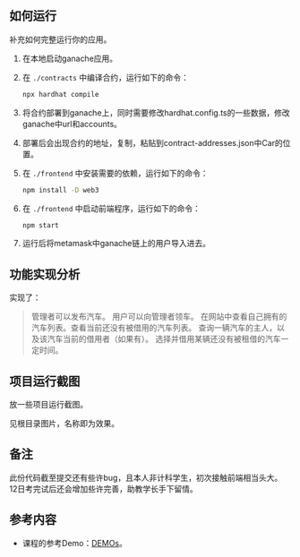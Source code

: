 ## 如何运行

补充如何完整运行你的应用。

1. 在本地启动ganache应用。

2. 在 `./contracts` 中编译合约，运行如下的命令：
    ```bash
    npx hardhat compile
    ```
3. 将合约部署到ganache上，同时需要修改hardhat.config.ts的一些数据，修改ganache中url和accounts。

4. 部署后会出现合约的地址，复制，粘贴到contract-addresses.json中Car的位置。

5. 在 `./frontend` 中安装需要的依赖，运行如下的命令：
    ```bash
    npm install -D web3
    ```
6. 在 `./frontend` 中启动前端程序，运行如下的命令：
    ```bash
    npm start
    ```
7. 运行后将metamask中ganache链上的用户导入进去。

## 功能实现分析

实现了：
> 管理者可以发布汽车。
> 用户可以向管理者领车。
> 在网站中查看自己拥有的汽车列表。查看当前还没有被借用的汽车列表。
> 查询一辆汽车的主人，以及该汽车当前的借用者（如果有）。
> 选择并借用某辆还没有被租借的汽车一定时间。

## 项目运行截图

放一些项目运行截图。

见根目录图片，名称即为效果。

## 备注

此份代码截至提交还有些许bug，且本人非计科学生，初次接触前端相当头大。
12日考完试后还会增加些许完善，助教学长手下留情。

## 参考内容

- 课程的参考Demo：[DEMOs](https://github.com/LBruyne/blockchain-course-demos)。
